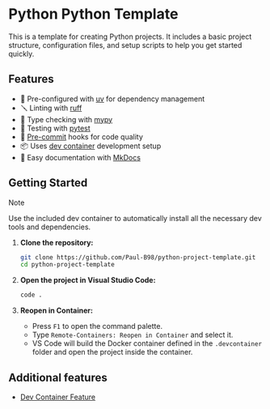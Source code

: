 # Python Python Template

This is a template for creating Python projects. It includes a basic project structure, configuration files, and setup scripts to help you get started quickly.

## Features

- 📁 Pre-configured with [uv](https://docs.astral.sh/uv/) for dependency management
- 🪛 Linting with [ruff](https://docs.astral.sh/ruff/)
- 🔧 Type checking with [mypy](https://mypy-lang.org/)
- 🧪 Testing with [pytest](https://docs.pytest.org/en/stable/)
- 📝 [Pre-commit](https://pre-commit.com/) hooks for code quality
- 📦 Uses [dev container](https://containers.dev/) development setup
- 🔎 Easy documentation with [MkDocs](https://containers.dev/)

## Getting Started

> [!NOTE]
> Use the included dev container to automatically install all the necessary dev tools and dependencies.

1. **Clone the repository:**
    ```sh
    git clone https://github.com/Paul-B98/python-project-template.git
    cd python-project-template
    ```

2. **Open the project in Visual Studio Code:**
    ```sh
    code .
    ```

3. **Reopen in Container:**
    - Press `F1` to open the command palette.
    - Type `Remote-Containers: Reopen in Container` and select it.
    - VS Code will build the Docker container defined in the `.devcontainer` folder and open the project inside the container.

## Additional features

* [Dev Container Feature](https://containers.dev/features)
